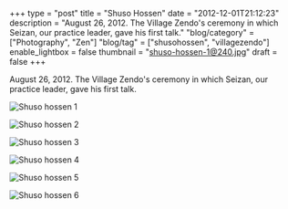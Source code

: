 +++
type = "post"
title = "Shuso Hossen"
date = "2012-12-01T21:12:23"
description = "August 26, 2012. The Village Zendo's ceremony in which Seizan, our practice leader, gave his first talk."
"blog/category" = ["Photography", "Zen"]
"blog/tag" = ["shusohossen", "villagezendo"]
enable_lightbox = false
thumbnail = "shuso-hossen-1@240.jpg"
draft = false
+++

<p>August 26, 2012. The Village Zendo's ceremony in which Seizan, our practice leader, gave his first talk.</p>
<p><img style="display:block; margin-left:auto; margin-right:auto;" src="shuso-hossen-1.jpg" alt="Shuso hossen 1" title="shuso-hossen-1.jpg" border="0"   /></p>
<p><img style="display:block; margin-left:auto; margin-right:auto;" src="shuso-hossen-2.jpg" alt="Shuso hossen 2" title="shuso-hossen-2.jpg" border="0"   /></p>
<p><img style="display:block; margin-left:auto; margin-right:auto;" src="shuso-hossen-3.jpg" alt="Shuso hossen 3" title="shuso-hossen-3.jpg" border="0"   /></p>
<p><img style="display:block; margin-left:auto; margin-right:auto;" src="shuso-hossen-4.jpg" alt="Shuso hossen 4" title="shuso-hossen-4.jpg" border="0"   /></p>
<p><img style="display:block; margin-left:auto; margin-right:auto;" src="shuso-hossen-5.jpg" alt="Shuso hossen 5" title="shuso-hossen-5.jpg" border="0"   /></p>
<p><img style="display:block; margin-left:auto; margin-right:auto;" src="shuso-hossen-6.jpg" alt="Shuso hossen 6" title="shuso-hossen-6.jpg" border="0"   /></p>
    